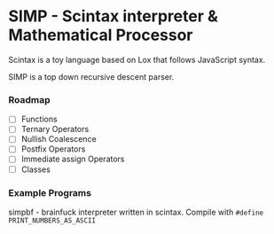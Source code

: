 # SIMP - Scintax interpreter & Mathematical Processor

Scintax is a toy language based on Lox that follows JavaScript syntax.

SIMP is a top down recursive descent parser.

### Roadmap

- [ ] Functions
- [ ] Ternary Operators
- [ ] Nullish Coalescence
- [ ] Postfix Operators
- [ ] Immediate assign Operators
- [ ] Classes

### Example Programs

simpbf - brainfuck interpreter written in scintax. Compile with ``#define PRINT_NUMBERS_AS_ASCII`` 
